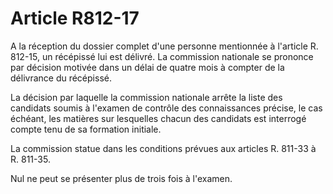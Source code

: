 # Article R812-17

A la réception du dossier complet d'une personne mentionnée à l'article R. 812-15, un récépissé lui est délivré. La commission nationale se prononce par décision motivée dans un délai de quatre mois à compter de la délivrance du récépissé.

La décision par laquelle la commission nationale arrête la liste des candidats soumis à l'examen de contrôle des connaissances précise, le cas échéant, les matières sur lesquelles chacun des candidats est interrogé compte tenu de sa formation initiale.

La commission statue dans les conditions prévues aux articles R. 811-33 à R. 811-35.

Nul ne peut se présenter plus de trois fois à l'examen.
